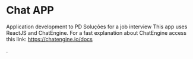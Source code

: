 # Chat APP
 
Application development to PD Soluções for a job interview
This app uses ReactJS and ChatEngine.
For a fast explanation about ChatEngine access this link: https://chatengine.io/docs

 .



